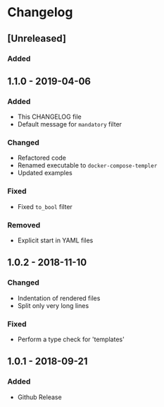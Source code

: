 # Changelog
## [Unreleased]
### Added

## 1.1.0 - 2019-04-06
### Added
- This CHANGELOG file
- Default message for `mandatory` filter

### Changed
- Refactored code
- Renamed executable to `docker-compose-templer`
- Updated examples

### Fixed
- Fixed `to_bool` filter

### Removed
- Explicit start in YAML files

## 1.0.2 - 2018-11-10
### Changed
- Indentation of rendered files
- Split only very long lines

### Fixed
- Perform a type check for 'templates'

## 1.0.1 - 2018-09-21 
### Added
- Github Release